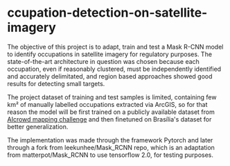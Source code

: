 # ccupation-detection-on-satellite-imagery

The objective of this project is to adapt, train and test a Mask R-CNN model to identify occupations in satellite imagery for regulatory purposes. The state-of-the-art architecture in question was chosen because each occupation, even if reasonably clustered, must be independently identified and accurately delimitated, and region based approaches showed good results for detecting small targets.

The project dataset of training and test samples is limited, containing few km² of manually labelled occupations extracted via ArcGIS, so for that reason the model will be first trained on a publicly available dataset from <a href="https://www.aicrowd.com/challenges/mapping-challenge/">AIcrowd mapping challenge</a> and then finetuned on Brasília's dataset for better generalization.

The implementation was made through the framework Pytorch and later through a fork from leekunhee/Mask_RCNN repo, which is an adaptation from matterpot/Mask_RCNN to use tensorflow 2.0, for testing purposes.
